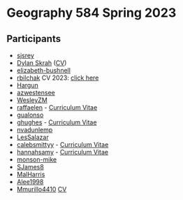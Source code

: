 # Geography 584 Spring 2023

## Participants

- [sjsrey](https://github.com/sjsrey)
- [Dylan Skrah](https://github.com/fiendskrah) ([CV](https://fiendskrah.github.io/markdown-cv/))
- [elizabeth-bushnell](https://github.com/elizabeth-bushnell)
- [rbilchak](https://github.com/rbilchak) CV 2023: [click here](https://github.com/rbilchak/CV)
- [Hargun](https://github.com/hargun7)
- [azwestensee](https://github.com/azwestensee)
- [WesleyZM](https://github.com/WesleyZM)
- [raffaelen](https://github.com/raffaelen) - [Curriculum Vitae](https://raffaelen.github.io/markdown-cv/)
- [gualonso](https://github.com/gualonso)
- [ghughes](https://github.com/GeoffreyMHughes) - [Curriculum Vitae](https://geoffreymhughes.github.io/markdown-cv/)
- [nvadunlemp](https://github.com/nvadunlemp)
- [LesSalazar](https://github.com/LesSalazar)
- [calebsmittyy](https://github.com/calebsmittyy) - [Curriculum Vitae](https://calebsmittyy.github.io/markdown-cv/)
- [hannahsamy](https://github.com/hannahsamy) - [Curriculum Vitae](https://hannahsamy.github.io/markdown-cv/)
- [monson-mike](https://github.com/monson-mike)
- [SJames8](https://github.com/SJames8)
- [MalHarris](https://github.com/MalHarris)
- [Alee1998](http://github.com/Alee1998)
- [Mmurillo4410](http://github.com/mmurillo4410) [CV](https://github.com/mmurillo4410/markdown-cv/blob/master/index.md)
